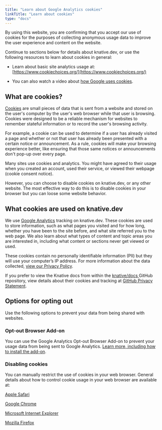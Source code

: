 ```yaml
---
title: "Learn about Google Analytics cookies"
linkTitle: "Learn about cookies"
type: "docs"
---
```


By using this website, you are confirming that you accept our use of cookies for
the purposes of collecting anonymous usage data to improve the user experience and content
on the website.

Continue to sections below for details about knative.dev, or use the following resources to learn about cookies in general:

- Learn about basic site analytics usage at: [https://www.cookiechoices.org/](https://www.cookiechoices.org/)

- You can also watch a video about [how Google uses cookies](http://www.google.com/intl/en/policies/technologies/cookies/).

## What are cookies?

[Cookies](https://en.wikipedia.org/wiki/HTTP_cookie) are small pieces of data that is sent from a
website and stored on the user's computer by the user's web browser while that user is browsing.
Cookies were designed to be a reliable mechanism for websites to remember stateful information
or to record the user's browsing activity.

For example, a cookie can be used to determine if a user has already visited a page and whether or
not that user has already been presented with a certain notice or announcement. As a rule, cookies
will make your browsing experience better, like ensuring that those same notices or announcements
don't pop-up over every page.

Many sites use cookies and analytics. You might have agreed to their usage when you created an
account, used their service, or viewed their webpage (cookie consent notice).

However, you can choose to disable cookies on knative.dev, or any other website. The most
effective way to do this is to disable cookies in your browser but you can loose some website
behavior.

## What cookies are used on knative.dev

We use [Google Analytics](https://marketingplatform.google.com/about/analytics/) tracking on
knative.dev. These cookies are used to store information, such as what pages you visited and for
how long, whether you have been to the site before, and what site referred you to the web page.
We also learn about what types of content and topic areas you
are interested in, including what content or sections never get viewed or used.

These cookies contain no personally identifiable information (PII) but they will use your computer’s
IP address. For more information about the data collected, [view our Privacy Policy](https://policies.google.com/privacy).

If you prefer to view the Knative docs from within the [knative/docs
](https://github.com/knative/docs/tree/main/docs) GitHub repository,
view details about their cookies and tracking at
[GitHub Privacy Statement](https://help.github.com/en/github/site-policy/github-privacy-statement#what-information-github-collects).

## Options for opting out

Use the following options to prevent your data from being shared with websites.

### Opt-out Browser Add-on

You can use the Google Analytics Opt-out Browser Add-on to prevent your usage data from being
sent to Google Analytics. [Learn more, including how to install the add-on](http://tools.google.com/dlpage/gaoptout).

### Disabling cookies

You can manually restrict the use of cookies in your web browser. General details about how to
control cookie usage in your web browser are available at:

[Apple Safari](https://support.apple.com/guide/safari/manage-cookies-and-website-data-sfri11471/mac)

[Google Chrome](https://support.google.com/chrome/bin/answer.py?hl=en-GB&answer=95647&p=cpn_cookies)

[Microsoft Internet Explorer](https://support.microsoft.com/en-us/help/17442/windows-internet-explorer-delete-manage-cookies)

[Mozilla Firefox](https://support.mozilla.org/en-US/kb/block-websites-storing-cookies-site-data-firefox?redirectlocale=en-US&redirectslug=Blocking+cookies)
